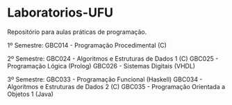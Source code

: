 # Laboratorios-UFU
Repositório para aulas práticas de programação.

1º Semestre:
  GBC014 - Programação Procedimental (C)

2º Semestre:
  GBC024 - Algoritmos e Estruturas de Dados 1 (C)
  GBC025 - Programação Lógica (Prolog)
  GBC026 - Sistemas Digitais (VHDL)

3º Semestre:
  GBC033 - Programação Funcional (Haskell)
  GBC034 - Algoritmos e Estruturas de Dados 2 (C)
  GBC035 - Programação Orientada a Objetos 1 (Java)

